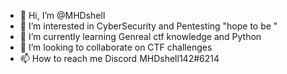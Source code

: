 - 👋 Hi, I’m @MHDshell
- 👀 I’m interested in CyberSecurity and Pentesting "hope to be "
- 🌱 I’m currently learning Genreal ctf knowledge and Python
- 💞️ I’m looking to collaborate on CTF challenges  
- 📫 How to reach me Discord MHDshell142#6214

<!---
MHDshell/MHDshell is a ✨ special ✨ repository because its `README.md` (this file) appears on your GitHub profile.
You can click the Preview link to take a look at your changes.
--->
